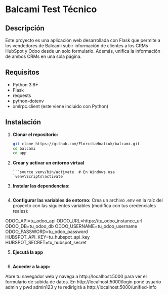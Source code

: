 # Balcami Test Técnico

## Descripción

Este proyecto es una aplicación web desarrollada con Flask que permite a los vendedores de Balcami subir información de clientes a los CRMs HubSpot y Odoo desde un solo formulario. Además, unifica la información de ambos CRMs en una sola página.

## Requisitos

- Python 3.6+
- Flask
- requests
- python-dotenv
- xmlrpc.client (este viene incluido con Python)

## Instalación

1. **Clonar el repositorio:**

   ```bash
   git clone https://github.com/FlorcitaHnatiuk/balcami.git
   cd balcami
   cd app

2. **Crear y activar un entorno virtual**

    ```python3 -m venv venv
    ```source venv/bin/activate  # En Windows usa `venv\Scripts\activate`

3. **Instalar las dependencias:**

    ```pip install flask requests python-dotenv flask-login flask-wtf

4. **Configurar las variables de entorno:**
Crea un archivo .env en la raíz del proyecto con las siguientes variables (modifica con tus credenciales reales):

ODOO_API=tu_odoo_api
ODOO_URL=https://tu_odoo_instance_url
ODOO_DB=tu_odoo_db
ODOO_USERNAME=tu_odoo_username
ODOO_PASSWORD=tu_odoo_password
HUBSPOT_API_KEY=tu_hubspot_api_key
HUBSPOT_SECRET=tu_hubspot_secret

5. **Ejecutá la app**

    ```python3 app.py

6. **Acceder a la app:**

Abre tu navegador web y navega a http://localhost:5000 para ver el formulario de subida de datos.
En http://localhost:5000/login poné usuario admin y pwd admin123 y te redirigirá a http://localhost:5000/unified-info


